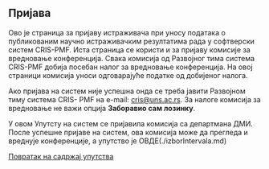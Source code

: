 ## Пријава

Ово је страница за пријаву истраживача при уносу података о публикованим научно
истраживачким резултатима рада у софтверски систем CRIS-PMF. Иста страница се користи
и за пријаву комисије за вредновање конференција. Свака комисија од Развојног тима
система CRIS-PMF добија посебан налог за вредновање конференција. На овој страници
комисија уноси одговарајуће податке од добијеног налога.


Ако пријава на систем није успешна онда се треба јавити Развојном тиму система CRIS-
PMF на e-mail: cris@uns.ac.rs. За налоге комисијa за вредновање не важи опција **Заборавио
сам лозинку**.

У овом Упутсту на систем се пријавила комисија са департмана ДМИ. После успешне
пријаве на систем, ова комисија може да прегледа и вреднује конференције, а упутство је
ОВДЕ(./izborIntervala.md)

[Повратак на садржај упутства](../../uputstvoVrednovanjeKonferencija.md#садржај)
